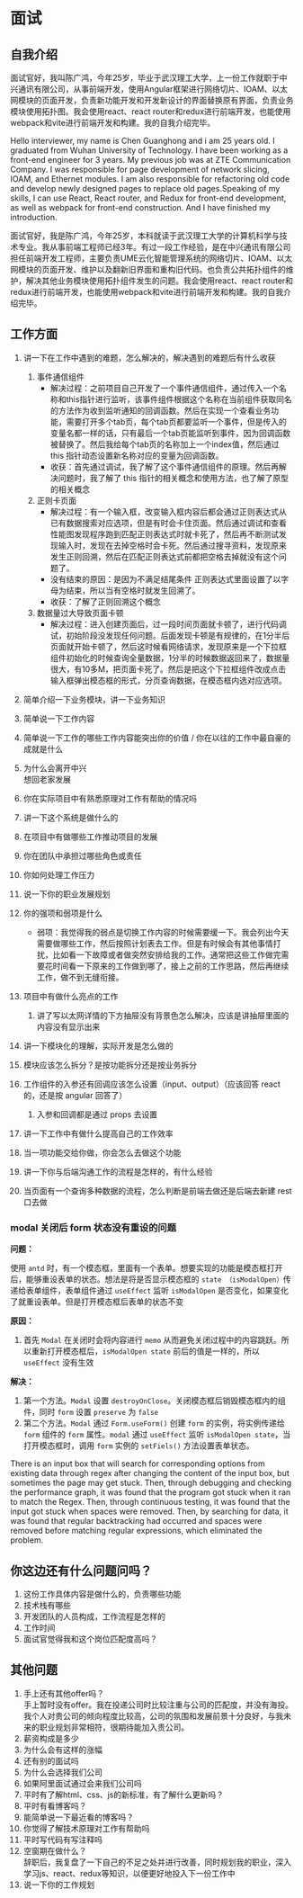 # 面试

## 自我介绍

面试官好，我叫陈广鸿，今年25岁，毕业于武汉理工大学，上一份工作就职于中兴通讯有限公司，从事前端开发，使用Angular框架进行网络切片、IOAM、以太网模块的页面开发，负责新功能开发和开发新设计的界面替换原有界面，负责业务模块使用拓扑图。我会使用react、react router和redux进行前端开发，也能使用webpack和vite进行前端开发和构建。我的自我介绍完毕。

Hello interviewer, my name is Chen Guanghong and i am 25 years old. I graduated from Wuhan University of Technology. I have been working as a front-end engineer for 3 years. My previous job was at ZTE Communication Company. I was responsible for page development of network slicing, IOAM, and Ethernet modules. I am also responsible for refactoring old code and develop newly designed pages to replace old pages.Speaking of my skills, I can use React, React router, and Redux for front-end development, as well as webpack for front-end construction. And I have finished my introduction.

面试官好，我是陈广鸿，今年25岁，本科就读于武汉理工大学的计算机科学与技术专业。我从事前端工程师已经3年。有过一段工作经验，是在中兴通讯有限公司担任前端开发工程师，主要负责UME云化智能管理系统的网络切片、IOAM、以太网模块的页面开发、维护以及翻新旧界面和重构旧代码。也负责公共拓扑组件的维护，解决其他业务模块使用拓扑组件发生的问题。我会使用react、react router和redux进行前端开发，也能使用webpack和vite进行前端开发和构建。我的自我介绍完毕。

## 工作方面

1. 讲一下在工作中遇到的难题，怎么解决的，解决遇到的难题后有什么收获
    1. 事件通信组件  
       * 解决过程：之前项目自己开发了一个事件通信组件，通过传入一个名称和this指针进行监听，该事件组件根据这个名称在当前组件获取同名的方法作为收到监听通知的回调函数。然后在实现一个查看业务功能，需要打开多个tab页，每个tab页都要监听一个事件，但是传入的变量名都一样的话，只有最后一个tab页能监听到事件，因为回调函数被替换了。然后我给每个tab页的名称加上一个index值，然后通过 this 指针动态设置新名称对应的变量为回调函数。
       * 收获：首先通过调试，我了解了这个事件通信组件的原理。然后再解决问题时，我了解了 this 指针的相关概念和使用方法，也了解了原型的相关概念
    2. 正则卡页面  
       * 解决过程：有一个输入框，改变输入框内容后都会通过正则表达式从已有数据搜索对应选项，但是有时会卡住页面。然后通过调试和查看性能图发现程序跑到匹配正则表达式时就卡死了，然后再不断测试发现输入时，发现在去掉空格时会卡死。然后通过搜寻资料，发现原来发生正则回溯，然后在匹配正则表达式前都把空格去掉就没有这个问题了。
       * 没有结束的原因：是因为不满足结尾条件 正则表达式里面设置了以字母为结束，所以当有空格时就发生回溯了。
       * 收获：了解了正则回溯这个概念
    3. 数据量过大导致页面卡顿
       * 解决过程：进入创建页面后，过一段时间页面就卡顿了，进行代码调试，初始阶段没发现任何问题。后面发现卡顿是有规律的，在1分半后页面就开始卡顿了，然后这时候看网络请求，发现原来是一个下拉框组件初始化的时候查询全量数据，1分半的时候数据返回来了，数据量很大，有10多M，把页面卡死了。然后是把这个下拉框组件改成点击输入框弹出模态框的形式，分页查询数据，在模态框内选对应选项。

2. 简单介绍一下业务模块，讲一下业务知识

3. 简单说一下工作内容

4. 简单说一下工作的哪些工作内容能突出你的价值 / 你在以往的工作中最自豪的成就是什么

5. 为什么会离开中兴  
   想回老家发展

6. 你在实际项目中有熟悉原理对工作有帮助的情况吗

7. 讲一下这个系统是做什么的

8. 在项目中有做哪些工作推动项目的发展

9. 你在团队中承担过哪些角色或责任

10. 你如何处理工作压力
11. 说一下你的职业发展规划
12. 你的强项和弱项是什么
    * 弱项：我觉得我的弱点是切换工作内容的时候需要缓一下。我会列出今天需要做哪些工作，然后按照计划表去工作。但是有时候会有其他事情打扰，比如看一下故障或者做突然安排给我的工作。通常把这些工作做完需要花时间看一下原来的工作做到哪了，接上之前的工作思路，然后再继续工作，做不到无缝衔接。
13. 项目中有做什么亮点的工作
    1. 讲了写以太网详情的下方抽屉没有背景色怎么解决，应该是讲抽屉里面的内容没有显示出来
14. 讲一下模块化的理解，实际开发是怎么做的
15. 模块应该怎么拆分？是按功能拆分还是按业务拆分
16. 工作组件的入参还有回调应该怎么设置（input、output）（应该回答 react 的，还是按 angular 回答了）
    1. 入参和回调都是通过 props 去设置
17. 讲一下工作中有做什么提高自己的工作效率
18. 当一项功能交给你做，你会怎么去做这个功能
19. 讲一下你与后端沟通工作的流程是怎样的，有什么经验
20. 当页面有一个查询多种数据的流程，怎么判断是前端去做还是后端去新建 rest 口去做

### modal 关闭后 form 状态没有重设的问题

**问题：**

使用 `antd` 时，有一个模态框，里面有一个表单。想要实现的功能是模态框打开后，能够重设表单的状态。想法是将是否显示模态框的 `state （isModalOpen）`传递给表单组件，表单组件通过 `useEffect` 监听 `isModalOpen` 是否变化，如果变化了就重设表单。但是打开模态框后表单的状态不变

**原因：**  

1. 首先 `Modal` 在关闭时会将内容进行 `memo` 从而避免关闭过程中的内容跳跃。所以重新打开模态框后，`isModalOpen state` 前后的值是一样的，所以 `useEffect` 没有生效

**解决：**

1. 第一个方法。`Modal` 设置 `destroyOnClose`。关闭模态框后销毁模态框内的组件，同时 `form` 设置 `preserve` 为 `false`
2. 第二个方法。`Modal` 通过 `Form.useForm()` 创建 `form` 的实例，将实例传递给 `form` 组件的 `form` 属性。`modal` 通过 `useEffect` 监听 `isModalOpen state`，当打开模态框时，调用 `form` 实例的 `setFiels()` 方法设置表单状态。

There is an input box that will search for corresponding options from existing data through regex after changing the content of the input box, but sometimes the page may get stuck. Then, through debugging and checking the performance graph, it was found that the program got stuck when it ran to match the Regex. Then, through continuous testing, it was found that the input got stuck when spaces were removed. Then, by searching for data, it was found that regular backtracking had occurred and spaces were removed before matching regular expressions, which eliminated the problem.

## 你这边还有什么问题问吗？

1. 这份工作具体内容是做什么的，负责哪些功能
2. 技术栈有哪些
3. 开发团队的人员构成，工作流程是怎样的
4. 工作时间
5. 面试官觉得我和这个岗位匹配度高吗？

## 其他问题

1. 手上还有其他offer吗？  
   手上暂时没有offer。我在投递公司时比较注重与公司的匹配度，并没有海投。我个人对贵公司的倾向程度比较高，公司的氛围和发展前景十分良好，与我未来的职业规划非常相符，很期待能加入贵公司。
2. 薪资构成是多少
3. 为什么会有这样的涨幅
4. 还有别的面试吗
5. 为什么会选择我们公司
6. 如果阿里面试通过会来我们公司吗
7. 平时有了解html、css、js的新标准，有了解什么更新吗？
8. 平时有看博客吗？
9. 能简单说一下最近看的博客吗？
10. 你觉得了解技术原理对工作有帮助吗
11. 平时写代码有写注释吗
12. 空窗期在做什么？  
    辞职后，我复盘了一下自己的不足之处并进行改善，同时规划我的职业，深入学习js、react、redux等知识，以便更好地投入下一份工作中
13. 说一下你的工作规划
